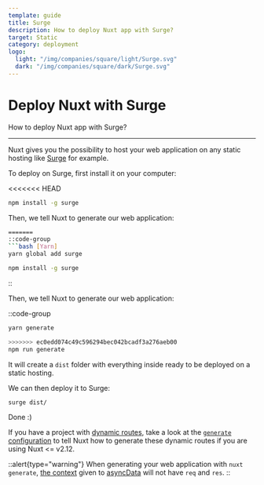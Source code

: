 ```yaml
---
template: guide
title: Surge
description: How to deploy Nuxt app with Surge?
target: Static
category: deployment
logo:
  light: "/img/companies/square/light/Surge.svg"
  dark: "/img/companies/square/dark/Surge.svg"
---
```

# Deploy Nuxt with Surge

How to deploy Nuxt app with Surge?

---

Nuxt gives you the possibility to host your web application on any static hosting like [Surge](https://surge.sh/) for example.

To deploy on Surge, first install it on your computer:

<<<<<<< HEAD
```bash
npm install -g surge
```

Then, we tell Nuxt to generate our web application:

```bash
=======
::code-group
```bash [Yarn]
yarn global add surge
```
```bash [NPM]
npm install -g surge
```
::

Then, we tell Nuxt to generate our web application:

::code-group
```bash [Yarn]
yarn generate
```
```bash [NPM]
>>>>>>> ec0edd074c49c596294bec042bcadf3a276aeb00
npm run generate
```

It will create a `dist` folder with everything inside ready to be deployed on a static hosting.

We can then deploy it to Surge:

```bash
surge dist/
```

Done :)

If you have a project with [dynamic routes](/docs/directory-structure/pages#dynamic-pages), take a look at the [`generate` configuration](/docs/configuration-glossary/configuration-generate) to tell Nuxt how to generate these dynamic routes if you are using Nuxt <= v2.12.

::alert{type="warning"}
When generating your web application with `nuxt generate`, [the context](/docs/internals-glossary/context) given to [asyncData](/docs/features/data-fetching) will not have `req` and `res`.
::
